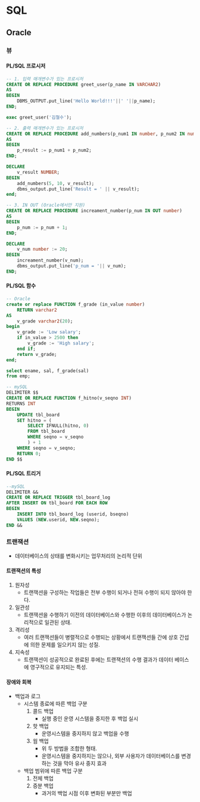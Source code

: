 # SQL
## Oracle
### 뷰
#### PL/SQL 프로시저
```sql
-- 1. 입력 매개변수가 있는 프로시저
CREATE OR REPLACE PROCEDURE greet_user(p_name IN VARCHAR2)
AS
BEGIN
    DBMS_OUTPUT.put_line('Hello World!!!'||' '||p_name);
END;

exec greet_user('김철수');

-- 2. 출력 매개변수가 있는 프로시저
CREATE OR REPLACE PROCEDURE add_numbers(p_num1 IN number, p_num2 IN number, p_result OUT number)
AS
BEGIN
    p_result := p_num1 + p_num2;
END;

DECLARE
    v_result NUMBER;
BEGIN
    add_numbers(5, 10, v_result);
    dbms_output.put_line('Result = ' || v_result);
end;

-- 3. IN OUT (Oracle에서만 지원)
CREATE OR REPLACE PROCEDURE increament_number(p_num IN OUT number)
AS
BEGIN
    p_num := p_num + 1;
END;

DECLARE
    v_num number := 20;
BEGIN
    increament_number(v_num);
    dbms_output.put_line('p_num = '|| v_num);
END;
```

#### PL/SQL 함수
```sql
-- Oracle
create or replace FUNCTION f_grade (in_value number)
    RETURN varchar2
AS
    v_grade varchar2(20);
begin
    v_grade := 'Low salary';
    if in_value > 2500 then
        v_grade := 'High salary';
    end if;
    return v_grade;
end;

select ename, sal, f_grade(sal)
from emp;

-- mySQL
DELIMITER $$
CREATE OR REPLACE FUNCTION f_hitno(v_seqno INT)
RETURNS INT
BEGIN
	UPDATE tbl_board
	SET hitno = (
		SELECT IFNULL(hitno, 0)
		FROM tbl_board
		WHERE seqno = v_seqno
		) + 1
	WHERE seqno = v_seqno;
	RETURN 0;
END $$
```

#### PL/SQL 트리거
```sql
--mySQL
DELIMITER &&
CREATE OR REPLACE TRIGGER tbl_board_log
AFTER INSERT ON tbl_board FOR EACH ROW
BEGIN
	INSERT INTO tbl_board_log (userid, bseqno)
	VALUES (NEW.userid, NEW.seqno);
END &&
```

### 트랜잭션
- 데이터베이스의 상태를 변화시키는 업무처리의 논리적 단위

#### 트랜잭션의 특성
1. 원자성
    - 트랜잭션을 구성하는 작업들은 전부 수행이 되거나 전혀 수행이 되지 않아야 한다.
2. 일관성
    - 트랜잭션을 수행하기 이전의 데이터베이스와 수행한 이후의 데이터베이스가 논리적으로 일관된 상태.
3. 격리성
    - 여러 트랜잭션들이 병렬적으로 수행되는 상황에서 트랜잭션들 간에 상호 간섭에 의한 문제를 일으키지 않는 성질.
4. 지속성
    - 트랜잭션이 성공적으로 완료된 후에는 트랜잭션의 수행 결과가 데이터 베이스에 영구적으로 유지되는 특성.

#### 장애와 회복
- 백업과 로그
    - 시스템 종료에 따른 백업 구분
        1. 콜드 백업
            - 실행 중인 운영 시스템을 중지한 후 백업 실시
        2. 핫 백업
            - 운영시스템을 중지하지 않고 백업을 수행
        3. 웜 백업
            - 위 두 방법을 조합한 형태.
            - 운영시스템을 중지하지는 않으나, 외부 사용자가 데이터베이스를 변경하는 것을 막아 유사 중지 효과
    - 백업 범위에 따른 백업 구분
        1. 전체 백업
        2. 증분 백업
            - 과거의 백업 시점 이후 변화된 부분만 백업